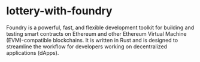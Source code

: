 # lottery-with-foundry
Foundry is a powerful, fast, and flexible development toolkit for building and testing smart contracts on Ethereum and other Ethereum Virtual Machine (EVM)-compatible blockchains. It is written in Rust and is designed to streamline the workflow for developers working on decentralized applications (dApps). 
